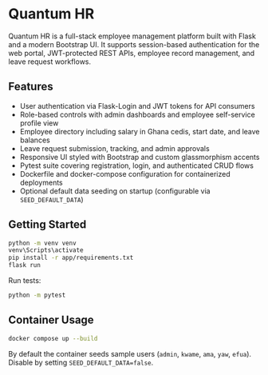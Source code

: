 ﻿# Quantum HR

Quantum HR is a full-stack employee management platform built with Flask and a modern Bootstrap UI. It supports session-based authentication for the web portal, JWT-protected REST APIs, employee record management, and leave request workflows.

## Features

- User authentication via Flask-Login and JWT tokens for API consumers
- Role-based controls with admin dashboards and employee self-service profile view
- Employee directory including salary in Ghana cedis, start date, and leave balances
- Leave request submission, tracking, and admin approvals
- Responsive UI styled with Bootstrap and custom glassmorphism accents
- Pytest suite covering registration, login, and authenticated CRUD flows
- Dockerfile and docker-compose configuration for containerized deployments
- Optional default data seeding on startup (configurable via `SEED_DEFAULT_DATA`)

## Getting Started

```bash
python -m venv venv
venv\Scripts\activate
pip install -r app/requirements.txt
flask run
```

Run tests:

```bash
python -m pytest
```

## Container Usage

```bash
docker compose up --build
```

By default the container seeds sample users (`admin`, `kwame`, `ama`, `yaw`, `efua`). Disable by setting `SEED_DEFAULT_DATA=false`.
